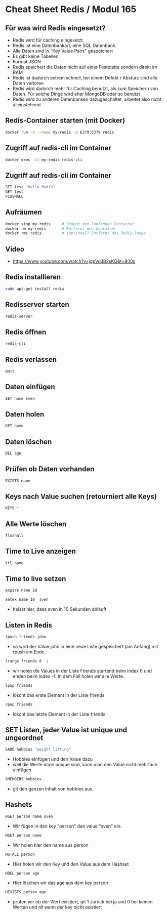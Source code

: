 # Cheat Sheet Redis / Modul 165

## Für was wird Redis eingesetzt?

- Redis wird für caching eingesetzt.
- Redis ist eine Datenbankart, eine SQL Datenbank
- Alle Daten sind in "Key Value Pairs" gespeichert
- Es gibt keine Tabellen
- Format JSON
- Redis speichert die Daten nicht auf einer Festplatte 
sondern direkt im RAM
- Redis ist dadurch extrem schnell, bei einem Defekt / Absturz sind alle Daten verloren
- Redis wird dadurch mehr für Caching benutzt, als zum Speichern von Daten. Für solche Dinge wird eher MongoDB oder so benutzt
- Redis wird zu anderen Datenbanken dazugeschaltet, arbeitet also nicht alleinstehend

## Redis-Container starten (mit Docker)

```bash
docker run -d --name my-redis -p 6379:6379 redis
```
## Zugriff auf redis-cli im Container 

```bash
docker exec -it my-redis redis-cli
```
## Zugriff auf redis-cli im Container 

```bash
SET test "Hallo Redis" 
GET test 
FLUSHALL
```
## Aufräumen

```bash
docker stop my-redis     # Stoppt den laufenden Container 
docker rm my-redis       # Entfernt den Container 
docker rmi redis         # (Optional) Entfernt das Redis-Image
```
## Video

- https://www.youtube.com/watch?v=jgpVdJB2sKQ&t=800s

## Redis installieren

```bash
sudo apt-get install redis
```

## Redisserver starten

```bash
redis-server
```

## Redis öffnen

```bash
redis-cli
```

## Redis verlassen

```bash
quit
```

## Daten einfügen

```bash
SET name sven
```

## Daten holen

```bash
GET name 
```
## Daten löschen

```bash
DEL age
```
## Prüfen ob Daten vorhanden

```bash
EXISTS name
```

## Keys nach Value suchen (retourniert alle Keys)

```bash
KEYS *
```

## Alle Werte löschen

```bash
flushall
```
## Time to Live anzeigen

```bash
ttl name
```

## Time to live setzen

```bash
expire name 10
```

```bash
setex name 10  sven
```
- heisst hier, dass sven in 10 Sekunden abläuft

## Listen in Redis

```bash
lpush friends john
```

- so wird der Value john in eine neue Liste gespeichert (am Anfang) mit rpush am Ende.

```bash
lrange friends 0 -1
```

- wir holen die Values in der Liste Friends startend beim Index 0 und enden beim Index -1. In dem Fall holen wir alle Werte.

```bash
lpop friends
```
- löscht das erste Element in der Liste friends

```bash
rpop friends
```
- löscht das letzte Element in der Liste friends

## SET Listen, jeder Value ist unique und ungeordnet

```bash
SADD hobbies "weight lifting"
```
- Hobbies einfügen und den Value dazu
- weil die Werte darin unique sind, kann man den Value nicht mehrfach einfügen

```bash
SMEMBERS hobbies
```
- git den ganzen Inhalt von hobbies aus.

## Hashets

```bash
HSET person name sven
```
- Wir fügen in den key "person" den value "sven" ein.

```bash
HGET person name
```
- Wir holen hier den name aus person

```bash
HGTALL person
```

- Hier holen wir den Key und den Value aus dem Hashset

```bash
HDEL person age
```

- Hier löschen wir das age aus dem key person

```bash
HEXISTS person age
```

- prüfen wir ob der Wert existiert, git 1 zurück bei ja und 0 bei keinen Werten und nll wenn der key nicht existiert